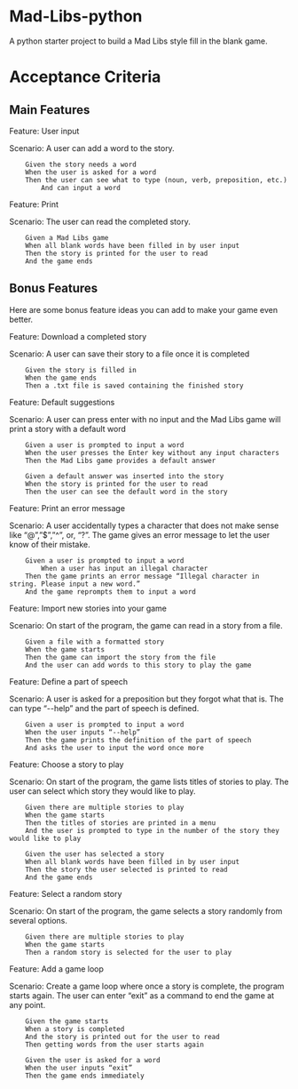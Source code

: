 # Mad-Libs-python
A python starter project to build a Mad Libs style fill in the blank game.

# Acceptance Criteria
## Main Features

Feature: User input

Scenario: A user can add a word to the story.

		Given the story needs a word
		When the user is asked for a word
		Then the user can see what to type (noun, verb, preposition, etc.)
        	And can input a word

Feature: Print

Scenario: The user can read the completed story.

		Given a Mad Libs game
		When all blank words have been filled in by user input
		Then the story is printed for the user to read
		And the game ends

## Bonus Features

Here are some bonus feature ideas you can add to make your game even better.

Feature: Download a completed story

Scenario: A user can save their story to a file once it is completed

		Given the story is filled in
		When the game ends
		Then a .txt file is saved containing the finished story

Feature: Default suggestions

Scenario: A user can press enter with no input and the Mad Libs game will print a story with a default word

		Given a user is prompted to input a word
		When the user presses the Enter key without any input characters
		Then the Mad Libs game provides a default answer

		Given a default answer was inserted into the story
		When the story is printed for the user to read
		Then the user can see the default word in the story

Feature: Print an error message

Scenario: A user accidentally types a character that does not make sense like “@”,”$”,”^”, or, “?”. The game gives an error message to let the user know of their mistake.

		Given a user is prompted to input a word
        	When a user has input an illegal character
		Then the game prints an error message “Illegal character in string. Please input a new word.”
		And the game reprompts them to input a word

Feature: Import new stories into your game

Scenario: On start of the program, the game can read in a story from a file.

		Given a file with a formatted story
		When the game starts
		Then the game can import the story from the file
		And the user can add words to this story to play the game

Feature: Define a part of speech

Scenario: A user is asked for a preposition but they forgot what that is. The can type “--help” and the part of speech is defined.

		Given a user is prompted to input a word
		When the user inputs “--help”
		Then the game prints the definition of the part of speech
		And asks the user to input the word once more

Feature: Choose a story to play

Scenario: On start of the program, the game lists titles of stories to play. The user can select which story they would like to play.

		Given there are multiple stories to play
		When the game starts
		Then the titles of stories are printed in a menu
		And the user is prompted to type in the number of the story they would like to play

		Given the user has selected a story
		When all blank words have been filled in by user input
		Then the story the user selected is printed to read
		And the game ends

Feature: Select a random story

Scenario: On start of the program, the game selects a story randomly from several options.

		Given there are multiple stories to play
		When the game starts
		Then a random story is selected for the user to play

Feature: Add a game loop

Scenario: Create a game loop where once a story is complete, the program starts again. The user can enter “exit” as a command to end the game at any point.

		Given the game starts
		When a story is completed
		And the story is printed out for the user to read
		Then getting words from the user starts again

		Given the user is asked for a word
		When the user inputs “exit”
		Then the game ends immediately
